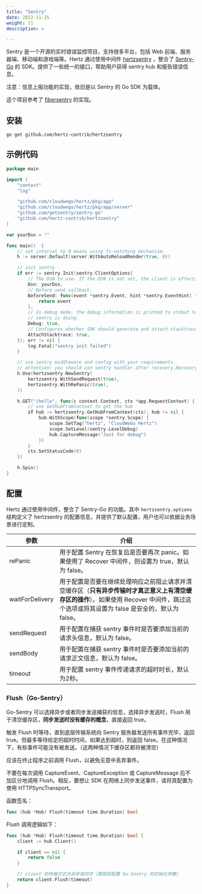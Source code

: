 ```yaml
---
title: "Sentry"
date: 2022-11-25
weight: 11
description: >

---
```


Sentry 是一个开源的实时错误监控项目，支持很多平台，包括 Web 前端、服务器端、移动端和游戏端等。Hertz 通过使用中间件 [hertzsentry](https://github.com/hertz-contrib/hertzsentry) ，整合了 [Sentry-Go](https://docs.sentry.io/platforms/go/) 的 SDK。提供了一些统一的接口，帮助用户获得 sentry hub 和报告错误信息。

注意：信息上报功能的实现，依旧是以 Sentry 的 Go SDK 为载体。

这个项目参考了 [fibersentry](https://github.com/gofiber/contrib/tree/main/fibersentry) 的实现。

## 安装

```shell
go get github.com/hertz-contrib/hertzsentry
```

## 示例代码

```go
package main

import (
    "context"
    "log"

    "github.com/cloudwego/hertz/pkg/app"
    "github.com/cloudwego/hertz/pkg/app/server"
    "github.com/getsentry/sentry-go"
    "github.com/hertz-contrib/hertzsentry"
)

var yourDsn = ""

func main()  {
    // set interval to 0 means using fs-watching mechanism.
    h := server.Default(server.WithAutoReloadRender(true, 0))

    // init sentry
    if err := sentry.Init(sentry.ClientOptions{
        // The DSN to use. If the DSN is not set, the client is effectively disabled.
        Dsn: yourDsn,
        // Before send callback.
        BeforeSend: func(event *sentry.Event, hint *sentry.EventHint) *sentry.Event {
            return event
        },
        // In debug mode, the debug information is printed to stdout to help you understand what
        // sentry is doing.
        Debug: true,
        // Configures whether SDK should generate and attach stacktraces to pure capture message calls.
        AttachStacktrace: true,
    }); err != nil {
        log.Fatal("sentry init failed")
    }

    // use sentry middleware and config with your requirements.
    // attention! you should use sentry handler after recovery.Recovery() 
    h.Use(hertzsentry.NewSentry(
        hertzsentry.WithSendRequest(true),
        hertzsentry.WithRePanic(true),
    ))

    h.GET("/hello", func(c context.Context, ctx *app.RequestContext) {
        // use GetHubFromContext to get the hub
        if hub := hertzsentry.GetHubFromContext(ctx); hub != nil {
            hub.WithScope(func(scope *sentry.Scope) {
                scope.SetTag("hertz", "CloudWeGo Hertz")
                scope.SetLevel(sentry.LevelDebug)
                hub.CaptureMessage("Just for debug")
            })
        }
        ctx.SetStatusCode(0)
    })

    h.Spin()
}
```

## 配置

Hertz 通过使用中间件，整合了 Sentry-Go 的功能。其中 `hertzsentry.options` 结构定义了 hertzsentry 的配置信息，并提供了默认配置，用户也可以依据业务场景进行定制。

| 参数            | 介绍                                                         |
| --------------- | ------------------------------------------------------------ |
| rePanic         | 用于配置 Sentry 在恢复后是否要再次 panic。如果使用了 Recover 中间件，则设置为 true，默认为 false。 |
| waitForDelivery | 用于配置是否要在继续处理响应之前阻止请求并清空缓存区（**只有异步传输时才真正意义上有清空缓存区的操作**）。如果使用 Recover 中间件，跳过这个选项或将其设置为 false 是安全的，默认为 false。 |
| sendRequest     | 用于配置在捕获 sentry 事件时是否要添加当前的请求头信息，默认为 false。 |
| sendBody        | 用于配置在捕获 sentry 事件时是否要添加当前的请求正文信息，默认为 false。 |
| timeout         | 用于配置 sentry 事件传递请求的超时时长，默认为2秒。          |

### Flush（Go-Sentry）

Go-Sentry 可以选择异步或者同步发送捕获的信息，选择异步发送时，Flush 用于清空缓存区，**同步发送时没有缓存的概念**，直接返回 true。

触发 Flush 时等待，直到底层传输系统向 Sentry 服务器发送所有事件完毕，返回 true。但最多等待给定的超时时间，如果达到超时，则返回 false。在这种情况下，有些事件可能没有被发送。（这两种情况下缓存区都将被清空）

应该在终止程序之前调用 Flush，以避免无意中丢弃事件。

不要在每次调用 CaptureEvent、CaptureException 或 CaptureMessage 后不加区分地调用 Flush。相反，要想让 SDK 在网络上同步发送事件，请将其配置为使用 HTTPSyncTransport。

函数签名：

```go
func (hub *Hub) Flush(timeout time.Duration) bool
```

Flush 调用逻辑如下：

```go
func (hub *Hub) Flush(timeout time.Duration) bool {
    client := hub.Client()

    if client == nil {
        return false
    }

    // client 的传输方式为异步或同步（需提前配置 Go-Sentry 的初始化参数）
    return client.Flush(timeout)
}
```
